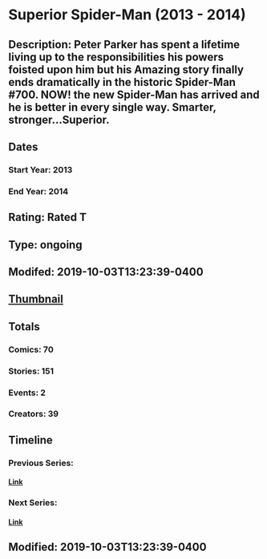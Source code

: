 # Superior Spider-Man (2013 - 2014)
## Description: Peter Parker has spent a lifetime living up to the responsibilities his powers foisted upon him but his Amazing story finally ends dramatically in the historic Spider-Man #700. NOW! the new Spider-Man has arrived and he is better in every single way. Smarter, stronger...Superior.
## Dates
### Start Year: 2013
### End Year: 2014
## Rating: Rated T
## Type: ongoing
## Modifed: 2019-10-03T13:23:39-0400
## [Thumbnail](http://i.annihil.us/u/prod/marvel/i/mg/f/b0/50feb793afd6d.jpg)
## Totals
### Comics: 70
### Stories: 151
### Events: 2
### Creators: 39
## Timeline
### Previous Series: 
#### [Link]()
### Next Series: 
#### [Link]()
## Modified: 2019-10-03T13:23:39-0400